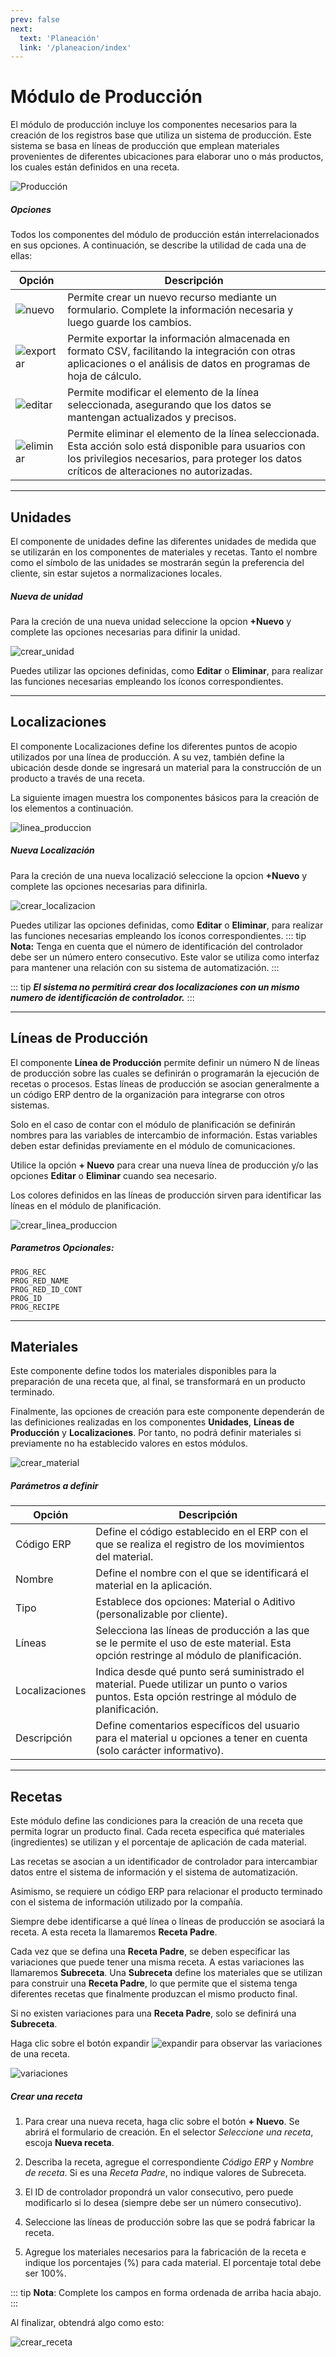 ```yaml
---
prev: false
next:
  text: 'Planeación'
  link: '/planeacion/index'
---
```

# Módulo de Producción

El módulo de producción incluye los componentes necesarios para la creación de los registros base que utiliza un sistema de producción. Este sistema se basa en líneas de producción que emplean materiales provenientes de diferentes ubicaciones para elaborar uno o más productos, los cuales están definidos en una receta.

![Producción](./assets/images/produccion.png)

##### Opciones

Todos los componentes del módulo de producción están interrelacionados en sus opciones. A continuación, se describe la utilidad de cada una de ellas:

| Opción   | Descripción |
|----------|-------------|
| ![nuevo](./assets/images/nuevo.png)       | Permite crear un nuevo recurso mediante un formulario. Complete la información necesaria y luego guarde los cambios. |
| ![exportar](./assets/images/exportar.png) | Permite exportar la información almacenada en formato CSV, facilitando la integración con otras aplicaciones o el análisis de datos en programas de hoja de cálculo. |
| ![editar](./assets/images/editar.png)     | Permite modificar el elemento de la línea seleccionada, asegurando que los datos se mantengan actualizados y precisos. |
| ![eliminar](./assets/images/eliminar.png) | Permite eliminar el elemento de la línea seleccionada. Esta acción solo está disponible para usuarios con los privilegios necesarios, para proteger los datos críticos de alteraciones no autorizadas. |


***
## Unidades

El componente de unidades define las diferentes unidades de medida que se utilizarán en los componentes de materiales y recetas. Tanto el nombre como el símbolo de las unidades se mostrarán según la preferencia del cliente, sin estar sujetos a normalizaciones locales.

##### Nueva de unidad

Para la creción de una nueva unidad seleccione la opcion **+Nuevo** y complete las opciones necesarias para difinir la unidad.

![crear_unidad](./assets/images/crear_unidad.png)

Puedes utilizar las opciones definidas, como **Editar** o **Eliminar**, para realizar las funciones necesarias empleando los íconos correspondientes.

***
## Localizaciones

El componente Localizaciones define los diferentes puntos de acopio utilizados por una línea de producción. A su vez, también define la ubicación desde donde se ingresará un material para la construcción de un producto a través de una receta.

La siguiente imagen muestra los componentes básicos para la creación de los elementos a continuación.

![linea_produccion](./assets/images/linea_produccion.png)

##### Nueva Localización

Para la creción de una nueva localizació seleccione la opcion **+Nuevo** y complete las opciones necesarias para difinirla.

![crear_localizacion](./assets/images/crear_localizacion.png)

Puedes utilizar las opciones definidas, como **Editar** o **Eliminar**, para realizar las funciones necesarias empleando los íconos correspondientes.
::: tip
**Nota:** Tenga en cuenta que el número de identificación del controlador debe ser un número entero consecutivo. Este valor se utiliza como interfaz para mantener una relación con su sistema de automatización.
:::

::: tip
***El sistema no permitirá crear dos localizaciones con un mismo numero de identificación de controlador.***
:::

***
## Líneas de Producción

El componente **Línea de Producción** permite definir un número N de líneas de producción sobre las cuales se definirán o programarán la ejecución de recetas o procesos. Estas líneas de producción se asocian generalmente a un código ERP dentro de la organización para integrarse con otros sistemas.

Solo en el caso de contar con el módulo de planificación se definirán nombres para las variables de intercambio de información. Estas variables deben estar definidas previamente en el módulo de comunicaciones.

Utilice la opción **+ Nuevo** para crear una nueva línea de producción y/o las opciones **Editar** o **Eliminar** cuando sea necesario.

Los colores definidos en las líneas de producción sirven para identificar las líneas en el módulo de planificación.

![crear_linea_produccion](./assets/images/crear_linea_produccion.png)

##### Parametros Opcionales:
```
PROG_REC
PROG_RED_NAME
PROG_RED_ID_CONT
PROG_ID
PROG_RECIPE
```

***
## Materiales

Este componente define todos los materiales disponibles para la preparación de una receta que, al final, se transformará en un producto terminado.

Finalmente, las opciones de creación para este componente dependerán de las definiciones realizadas en los componentes **Unidades**, **Líneas de Producción** y **Localizaciones**. Por tanto, no podrá definir materiales si previamente no ha establecido valores en estos módulos.

![crear_material](./assets/images/crear_material.png)

##### Parámetros a definir

| Opción          | Descripción                                                                                  |
|-----------------|----------------------------------------------------------------------------------------------|
| Código ERP      | Define el código establecido en el ERP con el que se realiza el registro de los movimientos del material. |
| Nombre          | Define el nombre con el que se identificará el material en la aplicación.                      |
| Tipo            | Establece dos opciones: Material o Aditivo (personalizable por cliente).                      |
| Líneas          | Selecciona las líneas de producción a las que se le permite el uso de este material. Esta opción restringe al módulo de planificación. |
| Localizaciones  | Indica desde qué punto será suministrado el material. Puede utilizar un punto o varios puntos. Esta opción restringe al módulo de planificación. |
| Descripción     | Define comentarios específicos del usuario para el material u opciones a tener en cuenta (solo carácter informativo). |

***
## Recetas

Este módulo define las condiciones para la creación de una receta que permita lograr un producto final. Cada receta especifica qué materiales (ingredientes) se utilizan y el porcentaje de aplicación de cada material.

Las recetas se asocian a un identificador de controlador para intercambiar datos entre el sistema de información y el sistema de automatización.

Asimismo, se requiere un código ERP para relacionar el producto terminado con el sistema de información utilizado por la compañía.

Siempre debe identificarse a qué línea o líneas de producción se asociará la receta. A esta receta la llamaremos **Receta Padre**.

Cada vez que se defina una **Receta Padre**, se deben especificar las variaciones que puede tener una misma receta. A estas variaciones las llamaremos **Subreceta**. Una **Subreceta** define los materiales que se utilizan para construir una **Receta Padre**, lo que permite que el sistema tenga diferentes recetas que finalmente produzcan el mismo producto final.

Si no existen variaciones para una **Receta Padre**, solo se definirá una **Subreceta**.

Haga clic sobre el botón expandir ![expandir](./assets/images/expandir.png) para observar las variaciones de una receta.

![variaciones](./assets/images/observar_variaciones.png)

##### Crear una receta

1. Para crear una nueva receta, haga clic sobre el botón **+ Nuevo**. Se abrirá el formulario de creación. En el selector *Seleccione una receta*, escoja **Nueva receta**.
   
2. Describa la receta, agregue el correspondiente *Código ERP* y *Nombre de receta*. Si es una *Receta Padre*, no indique valores de Subreceta.

3. El ID de controlador propondrá un valor consecutivo, pero puede modificarlo si lo desea (siempre debe ser un número consecutivo).

4. Seleccione las líneas de producción sobre las que se podrá fabricar la receta.

5. Agregue los materiales necesarios para la fabricación de la receta e indique los porcentajes (%) para cada material. El porcentaje total debe ser 100%.

::: tip
**Nota**: Complete los campos en forma ordenada de arriba hacia abajo.
:::

Al finalizar, obtendrá algo como esto:

![crear_receta](./assets/images/crea_receta.png)

